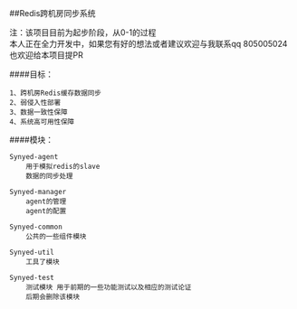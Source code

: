 ##Redis跨机房同步系统

注：该项目目前为起步阶段，从0-1的过程    
本人正在全力开发中，如果您有好的想法或者建议欢迎与我联系qq 805005024    
也欢迎给本项目提PR

####目标：

	1、跨机房Redis缓存数据同步 
	2、弱侵入性部署
	3、数据一致性保障
	4、系统高可用性保障


####模块：

	Synyed-agent   
		用于模拟redis的slave    
		数据的同步处理
		
	Synyed-manager
		agent的管理
		agent的配置
		
	Synyed-common
		公共的一些组件模块
		
	Synyed-util
		工具了模块
		
	Synyed-test
		测试模块 用于前期的一些功能测试以及相应的测试论证
		后期会删除该模块
